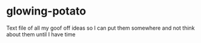 # glowing-potato
Text file of all my goof off ideas so I can put them somewhere and not think about them until I have time
